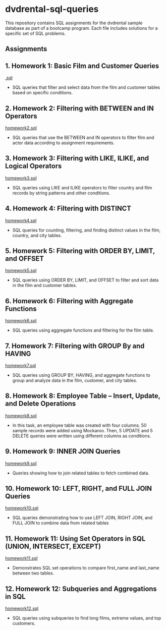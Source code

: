 # dvdrental-sql-queries
This repository contains SQL assignments for the dvdrental sample database as part of a bootcamp program. Each file includes solutions for a specific set of SQL problems.

## Assignments

## 1. Homework 1: Basic Film and Customer Queries
[.sql](./.sql)
- SQL queries that filter and select data from the film and customer tables based on specific conditions.

## 2. Homework 2: Filtering with BETWEEN and IN Operators
[homework2.sql](./homework2.sql)
- SQL queries that use the BETWEEN and IN operators to filter film and actor data according to assignment requirements.

## 3. Homework 3: Filtering with LIKE, ILIKE, and Logical Operators
[homework3.sql](./homework3.sql)
- SQL queries using LIKE and ILIKE operators to filter country and film records by string patterns and other conditions.

## 4. Homework 4: Filtering with DISTINCT
[homework4.sql](./homework4.sql)
- SQL queries for counting, filtering, and finding distinct values in the film, country, and city tables.

## 5. Homework 5: Filtering with ORDER BY, LIMIT, and OFFSET
[homework5.sql](./homework5.sql)
- SQL queries using ORDER BY, LIMIT, and OFFSET to filter and sort data in the film and customer tables.

## 6. Homework 6: Filtering with Aggregate Functions
[homework6.sql](./homework6.sql)
- SQL queries using aggregate functions and filtering for the film table.
  
## 7. Homework 7: Filtering with GROUP By and HAVING
[homework7.sql](./homework7.sql)
- SQL queries using GROUP BY, HAVING, and aggregate functions to group and analyze data in the film, customer, and city tables.

## 8. Homework 8: Employee Table – Insert, Update, and Delete Operations
[homework8.sql](./homework8.sql)
- In this task, an employee table was created with four columns. 50 sample records were added using Mockaroo. Then, 5 UPDATE and 5 DELETE queries were written using different columns as conditions.

## 9. Homework 9: INNER JOIN Queries
[homework9.sql](./homework9.sql)
- Queries showing how to join related tables to fetch combined data.

## 10. Homework 10: LEFT, RIGHT, and FULL JOIN Queries
[homework10.sql](./homework10.sql)
- SQL queries demonstrating how to use LEFT JOIN, RIGHT JOIN, and FULL JOIN to combine data from related tables

## 11. Homework 11: Using Set Operators in SQL (UNION, INTERSECT, EXCEPT)
[homework11.sql](./homework11.sql)
- Demonstrates SQL set operations to compare first_name and last_name between two tables.

## 12. Homework 12: Subqueries and Aggregations in SQL
[homework12.sql](./homework12.sql)
- SQL queries using subqueries to find long films, extreme values, and top customers.

